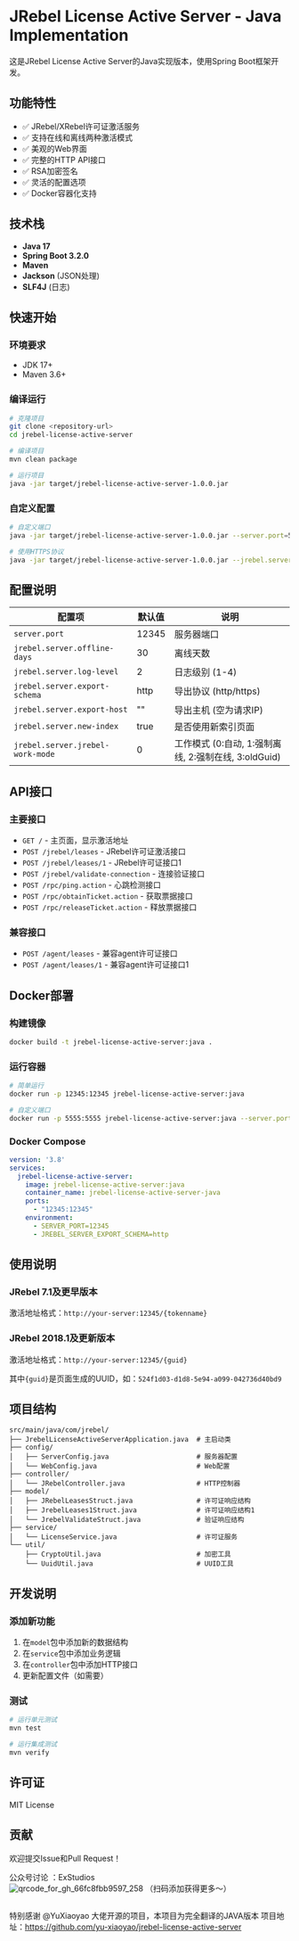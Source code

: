 # JRebel License Active Server - Java Implementation

这是JRebel License Active Server的Java实现版本，使用Spring Boot框架开发。

## 功能特性

- ✅ JRebel/XRebel许可证激活服务
- ✅ 支持在线和离线两种激活模式
- ✅ 美观的Web界面
- ✅ 完整的HTTP API接口
- ✅ RSA加密签名
- ✅ 灵活的配置选项
- ✅ Docker容器化支持

## 技术栈

- **Java 17**
- **Spring Boot 3.2.0**
- **Maven**
- **Jackson** (JSON处理)
- **SLF4J** (日志)

## 快速开始

### 环境要求

- JDK 17+
- Maven 3.6+

### 编译运行

```bash
# 克隆项目
git clone <repository-url>
cd jrebel-license-active-server

# 编译项目
mvn clean package

# 运行项目
java -jar target/jrebel-license-active-server-1.0.0.jar
```

### 自定义配置

```bash
# 自定义端口
java -jar target/jrebel-license-active-server-1.0.0.jar --server.port=5555

# 使用HTTPS协议
java -jar target/jrebel-license-active-server-1.0.0.jar --jrebel.server.export-schema=https --jrebel.server.export-host=jrebel.domain.com
```

## 配置说明

| 配置项 | 默认值 | 说明 |
|--------|--------|------|
| `server.port` | 12345 | 服务器端口 |
| `jrebel.server.offline-days` | 30 | 离线天数 |
| `jrebel.server.log-level` | 2 | 日志级别 (1-4) |
| `jrebel.server.export-schema` | http | 导出协议 (http/https) |
| `jrebel.server.export-host` | "" | 导出主机 (空为请求IP) |
| `jrebel.server.new-index` | true | 是否使用新索引页面 |
| `jrebel.server.jrebel-work-mode` | 0 | 工作模式 (0:自动, 1:强制离线, 2:强制在线, 3:oldGuid) |

## API接口

### 主要接口

- `GET /` - 主页面，显示激活地址
- `POST /jrebel/leases` - JRebel许可证激活接口
- `POST /jrebel/leases/1` - JRebel许可证接口1
- `POST /jrebel/validate-connection` - 连接验证接口
- `POST /rpc/ping.action` - 心跳检测接口
- `POST /rpc/obtainTicket.action` - 获取票据接口
- `POST /rpc/releaseTicket.action` - 释放票据接口

### 兼容接口

- `POST /agent/leases` - 兼容agent许可证接口
- `POST /agent/leases/1` - 兼容agent许可证接口1

## Docker部署

### 构建镜像

```bash
docker build -t jrebel-license-active-server:java .
```

### 运行容器

```bash
# 简单运行
docker run -p 12345:12345 jrebel-license-active-server:java

# 自定义端口
docker run -p 5555:5555 jrebel-license-active-server:java --server.port=5555
```

### Docker Compose

```yaml
version: '3.8'
services:
  jrebel-license-active-server:
    image: jrebel-license-active-server:java
    container_name: jrebel-license-active-server-java
    ports:
      - "12345:12345"
    environment:
      - SERVER_PORT=12345
      - JREBEL_SERVER_EXPORT_SCHEMA=http
```

## 使用说明

### JRebel 7.1及更早版本

激活地址格式：`http://your-server:12345/{tokenname}`

### JRebel 2018.1及更新版本

激活地址格式：`http://your-server:12345/{guid}`

其中`{guid}`是页面生成的UUID，如：`524f1d03-d1d8-5e94-a099-042736d40bd9`

## 项目结构

```
src/main/java/com/jrebel/
├── JrebelLicenseActiveServerApplication.java  # 主启动类
├── config/
│   ├── ServerConfig.java                      # 服务器配置
│   └── WebConfig.java                         # Web配置
├── controller/
│   └── JRebelController.java                  # HTTP控制器
├── model/
│   ├── JRebelLeasesStruct.java                # 许可证响应结构
│   ├── JrebelLeases1Struct.java               # 许可证响应结构1
│   └── JrebelValidateStruct.java              # 验证响应结构
├── service/
│   └── LicenseService.java                    # 许可证服务
└── util/
    ├── CryptoUtil.java                        # 加密工具
    └── UuidUtil.java                          # UUID工具
```

## 开发说明

### 添加新功能

1. 在`model`包中添加新的数据结构
2. 在`service`包中添加业务逻辑
3. 在`controller`包中添加HTTP接口
4. 更新配置文件（如需要）

### 测试

```bash
# 运行单元测试
mvn test

# 运行集成测试
mvn verify
```

## 许可证

MIT License

## 贡献

欢迎提交Issue和Pull Request！

公众号讨论 ：ExStudios  
![qrcode_for_gh_66fc8fbb9597_258](https://github.com/user-attachments/assets/60bfc152-6ac4-4448-a94c-e772935ee9dc)
（扫码添加获得更多～）

##
特别感谢 @YuXiaoyao 大佬开源的项目，本项目为完全翻译的JAVA版本
项目地址：https://github.com/yu-xiaoyao/jrebel-license-active-server

